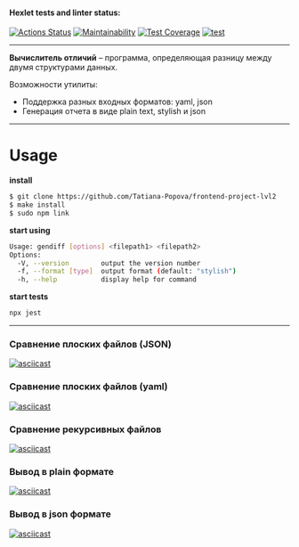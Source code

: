 #### Hexlet tests and linter status:

[![Actions Status](https://github.com/Tatiana-Popova/frontend-project-lvl2/workflows/hexlet-check/badge.svg)](https://github.com/Tatiana-Popova/frontend-project-lvl2/actions)
[![Maintainability](https://api.codeclimate.com/v1/badges/f4db6a704392c135f5d0/maintainability)](https://codeclimate.com/github/Tatiana-Popova/frontend-project-lvl2/maintainability)
[![Test Coverage](https://api.codeclimate.com/v1/badges/f4db6a704392c135f5d0/test_coverage)](https://codeclimate.com/github/Tatiana-Popova/frontend-project-lvl2/test_coverage)
[![test](https://github.com/Tatiana-Popova/frontend-project-lvl2/actions/workflows/test.yml/badge.svg)](https://github.com/Tatiana-Popova/frontend-project-lvl2/actions/workflows/test.yml)

---

**Вычислитель отличий** – программа, определяющая разницу между двумя структурами данных.

Возможности утилиты:

- Поддержка разных входных форматов: yaml, json
- Генерация отчета в виде plain text, stylish и json

---

# Usage

**install**

```sh
$ git clone https://github.com/Tatiana-Popova/frontend-project-lvl2
$ make install
$ sudo npm link
```

**start using**

```sh
Usage: gendiff [options] <filepath1> <filepath2>
Options:
  -V, --version        output the version number
  -f, --format [type]  output format (default: "stylish")
  -h, --help           display help for command
```

**start tests**

```sh
npx jest
```

---

### Сравнение плоских файлов (JSON)

[![asciicast](https://asciinema.org/a/UHMiiK5gJHBmja9pabWICBuzK.svg)](https://asciinema.org/a/UHMiiK5gJHBmja9pabWICBuzK)

### Сравнение плоских файлов (yaml)

[![asciicast](https://asciinema.org/a/lICXo5JPop72VFBf1hP7sfrRi.svg)](https://asciinema.org/a/lICXo5JPop72VFBf1hP7sfrRi)

### Сравнение рекурсивных файлов

[![asciicast](https://asciinema.org/a/HJL4G853WqNTPI45vMpvwaUbn.svg)](https://asciinema.org/a/HJL4G853WqNTPI45vMpvwaUbn)

### Вывод в plain формате

[![asciicast](https://asciinema.org/a/IjSLuQlV0NJGRQRUE7PHxr8PD.svg)](https://asciinema.org/a/IjSLuQlV0NJGRQRUE7PHxr8PD)

### Вывод в json формате

[![asciicast](https://asciinema.org/a/rUXPpt4UVEkTbO3EMT1mE3dz3.svg)](https://asciinema.org/a/rUXPpt4UVEkTbO3EMT1mE3dz3)
